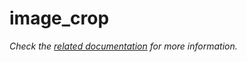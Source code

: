 # image_crop

_Check the [related documentation](../../docs/services/image-processing.md) for more information._
